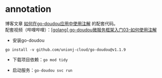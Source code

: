 # annotation

博客文章 [如何在go-doudou应用中使用注解](https://go-doudou.unionj.cloud/blog/annotation.html) 的配套代码。  
配套视频（哔哩哔哩）：[[golang] go-doudou微服务框架入门03-如何使用注解](https://www.bilibili.com/video/BV14B4y1H73x)

- 安装go-doudou

```shell
go install -v github.com/unionj-cloud/go-doudou@v1.1.9
```

- 下载项目依赖：`go mod tidy`

- 启动服务：`go-doudou svc run`

